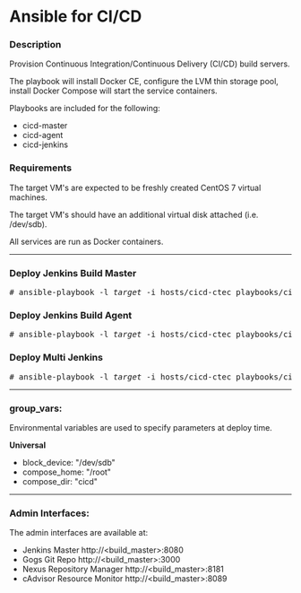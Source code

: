 # Ansible for CI/CD

### Description
Provision Continuous Integration/Continuous Delivery (CI/CD) build servers.

The playbook will install Docker CE, configure the LVM thin storage pool, install Docker Compose will start the service containers.

Playbooks are included for the following:

* cicd-master
* cicd-agent
* cicd-jenkins

### Requirements
The target VM's are expected to be freshly created CentOS 7 virtual machines.

The target VM's should have an additional virtual disk attached (i.e. /dev/sdb).

All services are run as Docker containers.

---
### Deploy Jenkins Build Master
<pre># ansible-playbook -l <i>target</i> -i hosts/cicd-ctec playbooks/cicd-master.yml -k</pre>

### Deploy Jenkins Build Agent
<pre># ansible-playbook -l <i>target</i> -i hosts/cicd-ctec playbooks/cicd-agent.yml -k</pre>
    
### Deploy Multi Jenkins
<pre># ansible-playbook -l <i>target</i> -i hosts/cicd-ctec playbooks/cicd-jenkins.yml -k</pre>

---
### group_vars:
Environmental variables are used to specify parameters at deploy time.

**Universal**
- block_device: "/dev/sdb"
- compose_home: "/root"
- compose_dir: "cicd"

---
### Admin Interfaces:
The admin interfaces are available at:

* Jenkins Master             http://\<build_master\>:8080
* Gogs Git Repo                http://\<build_master\>:3000
* Nexus Repository Manager    http://\<build_master\>:8181
* cAdvisor Resource Monitor     http://\<build_master\>:8089
